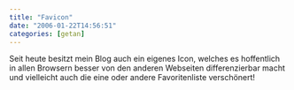 ```yaml
---
title: "Favicon"
date: "2006-01-22T14:56:51"
categories: [getan]
---
```


Seit heute besitzt mein Blog auch ein eigenes Icon, welches es hoffentlich in allen Browsern besser von den anderen Webseiten differenzierbar macht und vielleicht auch die eine oder andere Favoritenliste verschönert!
